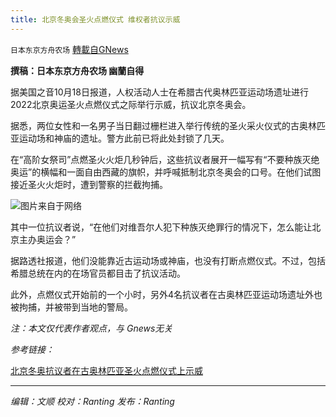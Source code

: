 ```yaml
---
title: 北京冬奥会圣火点燃仪式 维权者抗议示威
---
```

`日本东京方舟农场` [轉載自GNews](https://gnews.org/zh-hans/1604647/)

**撰稿：日本东京方舟农场 幽蘭自得**

据美国之音10月18日报道，人权活动人士在希腊古代奥林匹亚运动场遗址进行2022北京奥运圣火点燃仪式之际举行示威，抗议北京冬奥会。

据悉，两位女性和一名男子当日翻过栅栏进入举行传统的圣火采火仪式的古奥林匹亚运动场和神庙的遗址。警方此前已将此处封锁了几天。

在“高阶女祭司”点燃圣火火炬几秒钟后，这些抗议者展开一幅写有“不要种族灭绝奥运”的横幅和一面自由西藏的旗帜，并呼喊抵制北京冬奥会的口号。在他们试图接近圣火火炬时，遭到警察的拦截拘捕。

![](https://assets.gnews.org/wp-content/uploads/2021/10/微信图片_20211019190208.png)图片来自于网络

其中一位抗议者说，“在他们对维吾尔人犯下种族灭绝罪行的情况下，怎么能让北京主办奥运会？”

据路透社报道，他们没能靠近古运动场或神庙，也没有打断点燃仪式。不过，包括希腊总统在内的在场官员都目击了抗议活动。

此外，点燃仪式开始前的一个小时，另外4名抗议者在古奥林匹亚运动场遗址外也被拘捕，并被带到当地的警局。

*注：本文仅代表作者观点，与 Gnews无关*

*参考链接：*

[北京冬奥抗议者在古奥林匹亚圣火点燃仪式上示威](https://www.voachinese.com/a/Beijing-games-flame-lit-at-Olympia-amid-protests-20211018/6275096.html)

* * *

*编辑：文顺 校对：Ranting 发布：Ranting*
